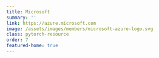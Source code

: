 ```yaml
---
title: Microsoft
summary: ''
link: https://azure.microsoft.com
image: /assets/images/members/microsoft-azure-logo.svg
class: pytorch-resource
order: 7
featured-home: true
---
```


